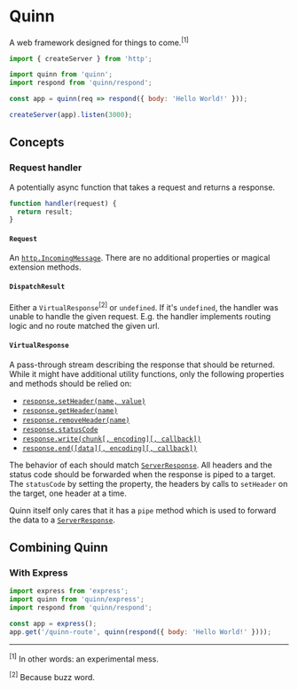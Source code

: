 # Quinn

A web framework designed for things to come.<sup>[1]</sup>

```js
import { createServer } from 'http';

import quinn from 'quinn';
import respond from 'quinn/respond';

const app = quinn(req => respond({ body: 'Hello World!' }));

createServer(app).listen(3000);
```

## Concepts

### Request handler

A potentially async function that takes a request and returns a response.

```js
function handler(request) {
  return result;
}
```

#### `Request`

An [`http.IncomingMessage`](https://iojs.org/api/http.html#http_http_incomingmessage).
There are no additional properties or magical extension methods.

#### `DispatchResult`

Either a `VirtualResponse`<sup>[2]</sup> or `undefined`.
If it's `undefined`, the handler was unable to handle the given request.
E.g. the handler implements routing logic and no route matched the given url.

#### `VirtualResponse`

A pass-through stream describing the response that should be returned.
While it might have additional utility functions,
only the following properties and methods should be relied on:

* [`response.setHeader(name, value)`](https://iojs.org/api/http.html#http_response_setheader_name_value)
* [`response.getHeader(name)`](https://iojs.org/api/http.html#http_response_getheader_name)
* [`response.removeHeader(name)`](https://iojs.org/api/http.html#http_response_removeheader_name)
* [`response.statusCode`](https://iojs.org/api/http.html#http_response_statuscode)
* [`response.write(chunk[, encoding][, callback])`](https://iojs.org/api/http.html#http_response_write_chunk_encoding_callback)
* [`response.end([data][, encoding][, callback])`](https://iojs.org/api/http.html#http_response_end_data_encoding_callback)

The behavior of each should match [`ServerResponse`](https://iojs.org/api/http.html#http_class_http_serverresponse).
All headers and the status code should be forwarded
when the response is piped to a target.
The `statusCode` by setting the property,
the headers by calls to `setHeader` on the target, one header at a time.

Quinn itself only cares that it has a `pipe` method
which is used to forward the data to a [`ServerResponse`](https://iojs.org/api/http.html#http_class_http_serverresponse).

## Combining Quinn

### With Express

```js
import express from 'express';
import quinn from 'quinn/express';
import respond from 'quinn/respond';

const app = express();
app.get('/quinn-route', quinn(respond({ body: 'Hello World!' })));
```

-----

<sup>[1]</sup> In other words: an experimental mess.

<sup>[2]</sup> Because buzz word.
